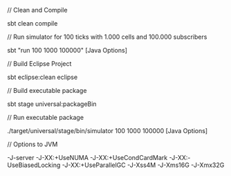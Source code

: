 // Clean and Compile

sbt clean compile

// Run simulator for 100 ticks with 1.000 cells and 100.000 subscribers

sbt "run 100 1000 100000" [Java Options]

// Build Eclipse Project

sbt eclipse:clean eclipse

// Build executable package

sbt stage universal:packageBin

// Run executable package

./target/universal/stage/bin/simulator 100 1000 100000  [Java Options]

// Options to JVM

-J-server -J-XX:+UseNUMA -J-XX:+UseCondCardMark -J-XX:-UseBiasedLocking -J-XX:+UseParallelGC -J-Xss4M -J-Xms16G -J-Xmx32G